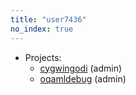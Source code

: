 ```yaml
---
title: "user7436"
no_index: true
---
```


* Projects:
  * [cygwingodi](/projects/cygwingodi/) (admin)
  * [oqamldebug](/projects/oqamldebug/) (admin)